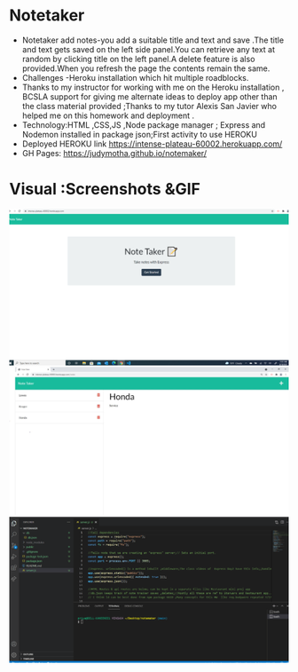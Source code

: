 # Notetaker
* Notetaker add notes-you add a suitable title and text and save .The title and text gets saved on the left side panel.You can retrieve any text at random by clicking title on the left panel.A delete feature is also provided.When you refresh the page the contents remain the same.
* Challenges -Heroku installation which hit multiple roadblocks.
* Thanks to my instructor for working with me on the Heroku installation , BCSLA support for giving me alternate ideas to deploy app other than the class material provided ;Thanks to my tutor Alexis San Javier who helped me on this homework and deployment .
* Technology:HTML ,CSS,JS ,Node package manager ;  Express and Nodemon installed in package json;First activity to use HEROKU
*  Deployed HEROKU link   https://intense-plateau-60002.herokuapp.com/
*  GH Pages: https://judymotha.github.io/notemaker/

# Visual :Screenshots &GIF
<img src="./NT.PNG">
<img src="./Notekaeragain.JPG">
<img src="./Notemaker.gif">
